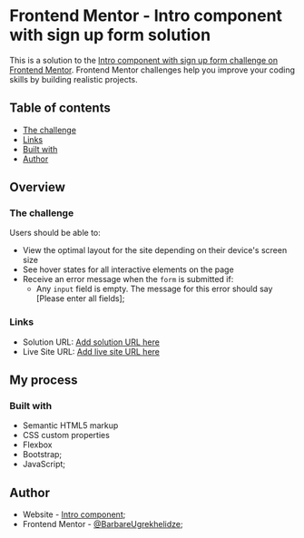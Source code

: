 # Frontend Mentor - Intro component with sign up form solution

This is a solution to the [Intro component with sign up form challenge on Frontend Mentor](https://github.com/BarbareUgrekhelidze/Intro-component.git). Frontend Mentor challenges help you improve your coding skills by building realistic projects. 

## Table of contents

  - [The challenge](#the-challenge)
  - [Links](#links)
  - [Built with](#built-with)
- [Author](#author)

## Overview

### The challenge

Users should be able to:

- View the optimal layout for the site depending on their device's screen size
- See hover states for all interactive elements on the page
- Receive an error message when the `form` is submitted if:
  - Any `input` field is empty. The message for this error should say [Please enter all fields];

### Links

- Solution URL: [Add solution URL here](https://github.com/BarbareUgrekhelidze/Intro-component.git)
- Live Site URL: [Add live site URL here](https://BarbareUgrekhelidze.github.io/Intro-component/)

## My process

### Built with

- Semantic HTML5 markup
- CSS custom properties
- Flexbox
- Bootstrap;
- JavaScript;

## Author

- Website - [Intro component](https://BarbareUgrekhelidze.github.io/Intro-component/);
- Frontend Mentor - [@BarbareUgrekhelidze](https://www.frontendmentor.io/profile/barbare999);
